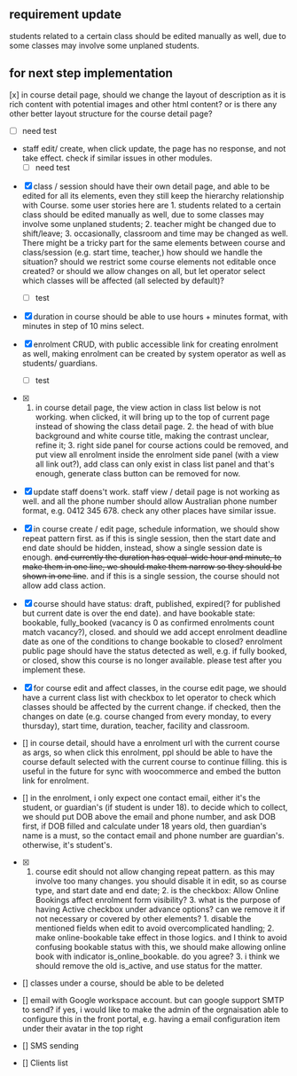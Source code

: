 ## requirement update
students related to a certain class should be edited manually as well, due to some classes may involve some unplaned students. 

## for next step implementation 
[x] in course detail page, should we change the layout of description as it is rich content with potential images and other html content? or is there any other better layout structure for the course detail page?
  - [ ] need test
- staff edit/ create, when click update, the page has no response, and not take effect. check if similar issues in other modules. 
  - [ ] need test 

- [x] class / session should have their own detail page, and able to be edited for all its elements, even they still keep the hierarchy relationship with Course. some user stories here are 1. students related to a certain class should be edited manually as well, due to some classes may involve some unplaned students; 2. teacher might be changed due to shift/leave; 3. occasionally, classroom and time may be changed as well. There might be a tricky part for the same elements between course and class/session (e.g. start time, teacher,) how should we handle the situation? should we restrict some course elements not editable once created? or should we allow changes on all, but let operator select which classes will be affected (all selected by default)? 
  - [ ] test

- [x] duration in course should be able to use hours + minutes format, with minutes in step of 10 mins select.

- [x] enrolment CRUD, with public accessible link for creating enrolment as well, making enrolment can be created by system operator as well as students/ guardians. 
  - [ ] test



- [x] 1. in course detail page, the view action in class list below is not working. when clicked, it will bring up to the top of current page instead of showing the class detail page. 2. the head of with blue background and white course title, making the contrast unclear, refine it; 3. right side panel for course actions could be removed, and put view all enrolment inside the enrolment side panel (with a view all link out?), add class can only exist in class list panel and that's enough, generate class button can be removed for now.


- [x] update staff doens't work. staff view / detail page is not working as well. and all the phone number should allow Australian phone number format, e.g. 0412 345 678. check any other places have similar issue. 

- [x] in course create / edit page, schedule information, we should show repeat pattern first. as if this is single session, then the start date and end date should be hidden, instead, show a single session date is enough. ~~and currently the duration has equal-wide hour and minute, to make them in one line, we should make them narrow so they should be shown in one line~~. and if this is a single session, the course should not allow add class action.



- [x] course should have status: draft, published, expired(? for published but current date is over the end date). and have bookable state: bookable, fully_booked (vacancy is 0 as confirmed enrolments count match vacancy?), closed. and should we add accept enrolment deadline date as one of the conditions to change bookable to closed? enrolment public page should have the status detected as well, e.g. if fully booked, or closed, show this course is no longer available. please test after you implement these.

- [x] for course edit and affect classes, in the course edit page, we should have a current class list with checkbox to let operator to check which classes should be affected by the current change. if checked, then the changes on date (e.g. course changed from every monday, to every thursday), start time, duration, teacher, facility and classroom. 

- [] in course detail, should have a enrolment url with the current course as args, so when click this enrolment, ppl should be able to have the course default selected with the current course to continue filling. this is useful in the future for sync with woocommerce and embed the button link for enrolment. 

- [] in the enrolment, i only expect one contact email, either it's the student, or guardian's (if student is under 18). to decide which to collect, we should put DOB above the email and phone number, and ask DOB first, if DOB filled and calculate under 18 years old, then guardian's name is a must, so the contact email and phone number are guardian's. otherwise, it's student's.

- [x] 1. course edit should not allow changing repeat pattern. as this may involve too many changes. you should disable it in edit, so as course type, and start date and end date; 2. is the checkbox: Allow Online Bookings affect enrolment form visibility? 3. what is the purpose of having Active checkbox under advance options? can we remove it if not necessary or covered by other elements?  1. disable the mentioned fields when edit to avoid overcomplicated handling; 2. make online-bookable take effect in 
  those logics. and I think to avoid confusing bookable status with this, we should make allowing online book with indicator
   is_online_bookable. do you agree? 3. i think we should remove the old is_active, and use status for the matter.

- [] classes under a course, should be able to be deleted

- [] email with Google workspace account. but can google support SMTP to send? if yes, i would like to make the admin of the orgnaisation able to configure this in the front portal, e.g. having a email configuration item under their avatar in the top right
- [] SMS sending 
- [] Clients list